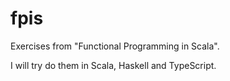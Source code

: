 # fpis
Exercises from "Functional Programming in Scala".

I will try do them in Scala, Haskell and TypeScript.
